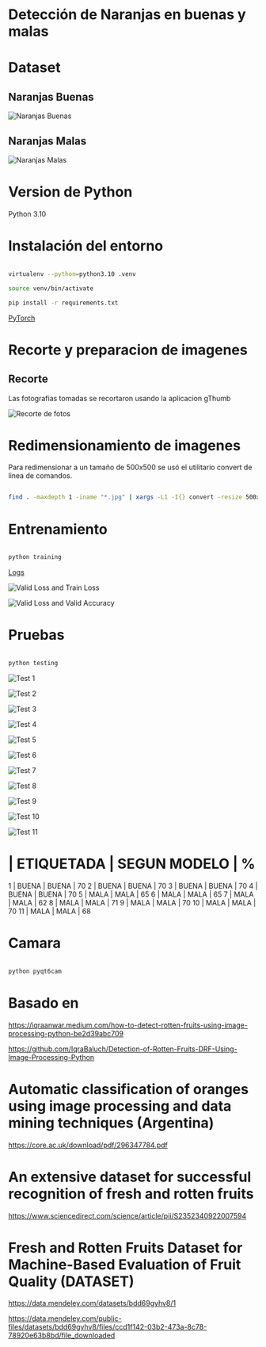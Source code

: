 Detección de Naranjas en buenas y malas
======

# Dataset

## Naranjas Buenas

![Naranjas Buenas](/imagenes/naranjas-buenas.png)

## Naranjas Malas

![Naranjas Malas](/imagenes/naranjas-malas.png)




# Version de Python

Python 3.10

# Instalación del entorno

```bash

virtualenv --python=python3.10 .venv

source venv/bin/activate

pip install -r requirements.txt

```

[PyTorch](https://www.gcptutorials.com/post/how-to-install-pytorch-with-pip)


# Recorte y preparacion de imagenes

## Recorte
Las fotografias tomadas se recortaron usando la aplicacion gThumb

![Recorte de fotos](/imagenes/recortar-fotos.jpeg)

# Redimensionamiento de imagenes

Para redimensionar a un tamaño de 500x500 se usó el utilitario convert de linea de comandos.

```bash

find . -maxdepth 1 -iname "*.jpg" | xargs -L1 -I{} convert -resize 500x500 "{}" resize/"{}"

```


# Entrenamiento

```bash

python training

```

[Logs](logs-training.md)


![Valid Loss and Train Loss](/imagenes/ValidLossandTrainLoss.png)


![Valid Loss and Valid Accuracy](/imagenes/ValidLossandValidAccuracy.png)


# Pruebas

```bash

python testing

```


![Test 1](/imagenes/test1.png)

![Test 2](/imagenes/test2.png)

![Test 3](/imagenes/test3.png)

![Test 4](/imagenes/test4.png)

![Test 5](/imagenes/test5.png)

![Test 6](/imagenes/test6.png)

![Test 7](/imagenes/test7.png)

![Test 8](/imagenes/test8.png)

![Test 9](/imagenes/test9.png)

![Test 10](/imagenes/test10.png)

![Test 11](/imagenes/test11.png)


# | ETIQUETADA | SEGUN MODELO | %
1 | BUENA | BUENA | 70
2 | BUENA | BUENA | 70
3 | BUENA | BUENA | 70
4 | BUENA | BUENA | 70
5 | MALA | MALA | 65
6 | MALA | MALA | 65
7 | MALA | MALA | 62
8 | MALA | MALA | 71
9 | MALA | MALA | 70
10 | MALA | MALA | 70
11 | MALA | MALA | 68




# Camara

```bash

python pyqt6cam

```


# Basado en

https://iqraanwar.medium.com/how-to-detect-rotten-fruits-using-image-processing-python-be2d39abc709

https://github.com/IqraBaluch/Detection-of-Rotten-Fruits-DRF-Using-Image-Processing-Python


# Automatic classification of oranges using image processing and data mining techniques (Argentina)
https://core.ac.uk/download/pdf/296347784.pdf

# An extensive dataset for successful recognition of fresh and rotten fruits

https://www.sciencedirect.com/science/article/pii/S2352340922007594

# Fresh and Rotten Fruits Dataset for Machine-Based Evaluation of Fruit Quality (DATASET)

https://data.mendeley.com/datasets/bdd69gyhv8/1

https://data.mendeley.com/public-files/datasets/bdd69gyhv8/files/ccd1f142-03b2-473a-8c78-78920e63b8bd/file_downloaded